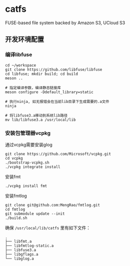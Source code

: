 # catfs

FUSE-based file system backed by Amazon S3, UCloud S3

## 开发环境配置

### 编译libfuse

```
cd ~/workspace
git clone https://github.com/libfuse/libfuse
cd libfuse; mkdir build; cd build
meson ..

# 指定编译参数，编译静态链接库
meson configure -Ddefault_library=static

# 执行ninja, 如无报错会在当前lib目录下生成需要的.a文件
ninja

# 将libfuse3.a移动到系统lib路径
mv lib/libfuse3.a /usr/local/lib
```

### 安装包管理器vcpkg

通过vcpkg需要安装glog

```
git clone https://github.com/Microsoft/vcpkg.git
cd vcpkg
./bootstrap-vcpkg.sh
./vcpkg integrate install
```

安装fmt

```
./vcpkg install fmt
```

安装fmtlog

```
git clone git@github.com:MengRao/fmtlog.git
cd fmtlog
git submodule update --init
./build.sh
```


确保 `/usr/local/lib/catfs` 里有如下文件：

```
.
├── libfmt.a
├── libfmtlog-static.a
├── libfuse3.a
├── libgflags.a
└── libglog.a
```
